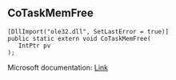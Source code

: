 ## CoTaskMemFree

```
[DllImport("ole32.dll", SetLastError = true)]
public static extern void CoTaskMemFree(
   IntPtr pv
);
```

Microsoft documentation: [Link](https://docs.microsoft.com/en-us/windows/win32/api/combaseapi/nf-combaseapi-cotaskmemfree)
